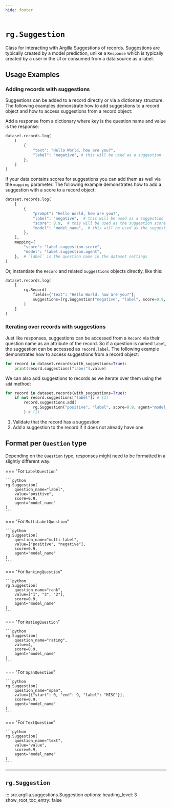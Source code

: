 ```yaml
---
hide: footer
---
```

# `rg.Suggestion`

Class for interacting with Argilla Suggestions of records. Suggestions are typically created by a model prediction, unlike a `Response` which is typically created by a user in the UI or consumed from a data source as a label.

## Usage Examples

### Adding records with suggestions

Suggestions can be added to a record directly or via a dictionary structure. The following examples demonstrate how to add suggestions to a record object and how to access suggestions from a record object:

Add a response from a dictionary where key is the question name and value is the response:

```python
dataset.records.log(
    [
        {
            "text": "Hello World, how are you?",
            "label": "negative", # this will be used as a suggestion
        },
    ]
)
```

If your data contains scores for suggestions you can add them as well via the `mapping` parameter. The following example demonstrates how to add a suggestion with a score to a record object:

```python
dataset.records.log(
    [
        {
            "prompt": "Hello World, how are you?",
            "label": "negative",  # this will be used as a suggestion
            "score": 0.9,  # this will be used as the suggestion score
            "model": "model_name",  # this will be used as the suggestion agent
        },
    ],
    mapping={
        "score": "label.suggestion.score",
        "model": "label.suggestion.agent",
    },  # `label` is the question name in the dataset settings
)
```



Or, instantiate the `Record` and related `Suggestions` objects directly, like this:

```python
dataset.records.log(
    [
        rg.Record(
            fields={"text": "Hello World, how are you?"},
            suggestions=[rg.Suggestion("negative", "label", score=0.9, agent="model_name")],
        )
    ]
)
```

### Iterating over records with suggestions

Just like responses, suggestions can be accessed from a `Record` via their question name as an attribute of the record. So if a question is named `label`, the suggestion can be accessed as `record.label`. The following example demonstrates how to access suggestions from a record object:

```python
for record in dataset.records(with_suggestions=True):
    print(record.suggestions["label"].value)
```

We can also add suggestions to records as we iterate over them using the `add` method:

```python
for record in dataset.records(with_suggestions=True):
    if not record.suggestions["label"]: # (1)
        record.suggestions.add(
            rg.Suggestion("positive", "label", score=0.9, agent="model_name")
        ) # (2)
```

1. Validate that the record has a suggestion
2. Add a suggestion to the record if it does not already have one

## Format per `Question` type

Depending on the `Question` type, responses might need to be formatted in a slightly different way.

=== "For `LabelQuestion`"

    ```python
    rg.Suggestion(
        question_name="label",
        value="positive",
        score=0.9,
        agent="model_name"
    )
    ```

=== "For `MultiLabelQuestion`"

    ```python
    rg.Suggestion(
        question_name="multi-label",
        value=["positive", "negative"],
        score=0.9,
        agent="model_name"
    )
    ```

=== "For `RankingQuestion`"

    ```python
    rg.Suggestion(
        question_name="rank",
        value=["1", "3", "2"],
        score=0.9,
        agent="model_name"
    )
    ```

=== "For `RatingQuestion`"

    ```python
    rg.Suggestion(
        question_name="rating",
        value=4,
        score=0.9,
        agent="model_name"
    )
    ```

=== "For `SpanQuestion`"

    ```python
    rg.Suggestion(
        question_name="span",
        value=[{"start": 0, "end": 9, "label": "MISC"}],
        score=0.9,
        agent="model_name"
    )
    ```

=== "For `TextQuestion`"

    ```python
    rg.Suggestion(
        question_name="text",
        value="value",
        score=0.9,
        agent="model_name"
    )
    ```

---

## `rg.Suggestion`

::: src.argilla.suggestions.Suggestion
    options:
        heading_level: 3
        show_root_toc_entry: false
